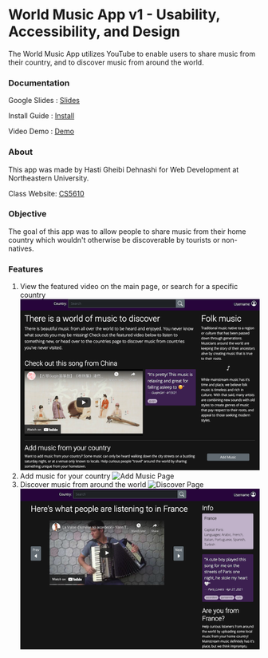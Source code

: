 # World Music App v1 - Usability, Accessibility, and Design
The World Music App utilizes YouTube to enable users to share music from their country, and to discover music from around the world. 

### Documentation
Google Slides : [Slides](https://docs.google.com/presentation/d/1LFRa4Wk15TJAeetZc4D8mnSI1PPE-jkmmcWd-9-TAM0/edit?usp=sharing)

Install Guide : [Install](https://docs.google.com/document/d/1oYipEzbihybUB9vg88tkf_krnlFICbIlSwDgpio2KH4/edit?usp=sharing)

Video Demo : [Demo](https://youtu.be/symF91fhw4U)

### About
This app was made by Hasti Gheibi Dehnashi for Web Development at Northeastern University.

Class Website: [CS5610](https://johnguerra.co/classes/webDevelopment_spring_2021/)

### Objective
The goal of this app was to allow people to share music from their home country which wouldn't otherwise be discoverable by tourists or non-natives. 

### Features
1. View the featured video on the main page, or search for a specific country
![Homepage](https://github.com/HastiGD/music-app/blob/master/home.png)
2. Add music for your country
![Add Music Page](https://github.com/HastiGD/music-app/blob/master/addMusic.png)
3. Discover music from around the world
![Discover Page](https://github.com/HastiGD/music-app/blob/master/discover.png)
![Country Page](https://github.com/HastiGD/music-app/blob/master/country.png)

